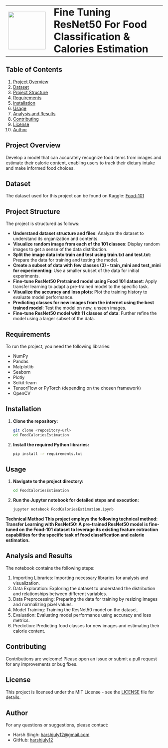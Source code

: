 <table>
  <tr>
    <td><img src="https://github.com/harshjuly12/Fine-tuning-ResNet50-for-Food-Classification/assets/112745312/2013d017-4591-4860-9b9a-0536204d1169" width="120" style="margin-right: 10;"></td>
    <td><h1 style="margin: 0;">Fine Tuning ResNet50 For Food Classification & Calories Estimation</h1></td>
  </tr>
</table>

## Table of Contents
1. [Project Overview](#project-overview)
2. [Dataset](#dataset)
3. [Project Structure](#project-structure)
4. [Requirements](#requirements)
5. [Installation](#installation)
6. [Usage](#usage)
7. [Analysis and Results](#analysis-and-results)
8. [Contributing](#contributing)
9. [License](#license)
10. [Author](#author)
    
## Project Overview
Develop a model that can accurately recognize food items from images and estimate their calorie content, enabling users to track their dietary intake and make informed food choices.

## Dataset
The dataset used for this project can be found on Kaggle: [Food-101](https://www.kaggle.com/dansbecker/food-101)

## Project Structure
The project is structured as follows:
- **Understand dataset structure and files**: Analyze the dataset to understand its organization and contents.
- **Visualize random image from each of the 101 classes**: Display random images to get a sense of the data distribution.
- **Split the image data into train and test using train.txt and test.txt**: Prepare the data for training and testing the model.
- **Create a subset of data with few classes (3) - train_mini and test_mini for experimenting**: Use a smaller subset of the data for initial experiments.
- **Fine-tune ResNet50 Pretrained model using Food 101 dataset**: Apply transfer learning to adapt a pre-trained model to the specific task.
- **Visualize the accuracy and loss plots**: Plot the training history to evaluate model performance.
- **Predicting classes for new images from the internet using the best trained model**: Test the model on new, unseen images.
- **Fine-tune ResNet50 model with 11 classes of data**: Further refine the model using a larger subset of the data.

## Requirements
To run the project, you need the following libraries:
- NumPy
- Pandas
- Matplotlib
- Seaborn
- Plotly
- Scikit-learn
- TensorFlow or PyTorch (depending on the chosen framework)
- OpenCV

## Installation
1. **Clone the repository:**
   ```sh
   git clone <repository-url>
   cd FoodCaloriesEstimation
   ```
2. **Install the required Python libraries:**
   ```sh
   pip install -r requirements.txt
   ```
## Usage
1. **Navigate to the project directory:**
   ```sh
   cd FoodCaloriesEstimation
   ```
2. **Run the Jupyter notebook for detailed steps and execution:**
   ```sh
   jupyter notebook FoodCaloriesEstimation.ipynb
   ```
**Technical Method
This project employs the following technical method:
Transfer Learning with ResNet50: A pre-trained ResNet50 model is fine-tuned on the Food-101 dataset to leverage its existing feature extraction capabilities for the specific task of food classification and calorie estimation.**

## Analysis and Results
The notebook contains the following steps:
1. Importing Libraries: Importing necessary libraries for analysis and visualization.
2. Data Exploration: Exploring the dataset to understand the distribution and relationships between different variables.
3. Data Preprocessing: Preparing the data for training by resizing images and normalizing pixel values.
4. Model Training: Training the ResNet50 model on the dataset.
5. Evaluation: Evaluating model performance using accuracy and loss metrics.
6. Prediction: Predicting food classes for new images and estimating their calorie content.

## Contributing
Contributions are welcome! Please open an issue or submit a pull request for any improvements or bug fixes.

## License
This project is licensed under the MIT License - see the [LICENSE](LICENSE) file for details.

## Author
For any questions or suggestions, please contact:
- Harsh Singh: [harshjuly12@gmail.com](harshjuly12@gmail.com)
- GitHub: [harshjuly12](https://github.com/harshjuly12)
